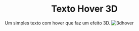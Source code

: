 <h1 align="center"> Texto Hover 3D </h1>

Um simples texto com hover que faz um efeito 3D.
![3dhover](https://user-images.githubusercontent.com/85807972/201730230-b98a0a5f-7a1a-4b59-a7f9-70ba874e8058.gif)

